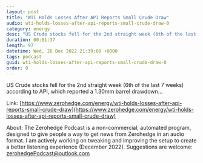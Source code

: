 ```yaml
---
layout: post
title: "WTI Holds Losses After API Reports Small Crude Draw"
audio: wti-holds-losses-after-api-reports-small-crude-draw-0
category: energy
desc: "US Crude stocks fell for the 2nd straight week (6th of the last 7 weeks) according to API, which reported a 1.30mm barrel drawdown..."
duration: 00:01:37
length: 97
datetime: Wed, 28 Dec 2022 21:39:00 +0000
tags: podcast
guid: wti-holds-losses-after-api-reports-small-crude-draw-0
order: 0
---
```

US Crude stocks fell for the 2nd straight week (6th of the last 7 weeks) according to API, which reported a 1.30mm barrel drawdown...

Link: [https://www.zerohedge.com/energy/wti-holds-losses-after-api-reports-small-crude-draw](https://www.zerohedge.com/energy/wti-holds-losses-after-api-reports-small-crude-draw)

About: The Zerohedge Podcast is a non-commercial, automated program, designed to give people a way to get news from Zerohedge in an audio format.  I am actively working on tweaking and improving the setup to create a better listening experience (December 2022).  Suggestions are welcome: [zerohedgePodcast@outlook.com](mailto:zerohedgePodcast@outlook.com)